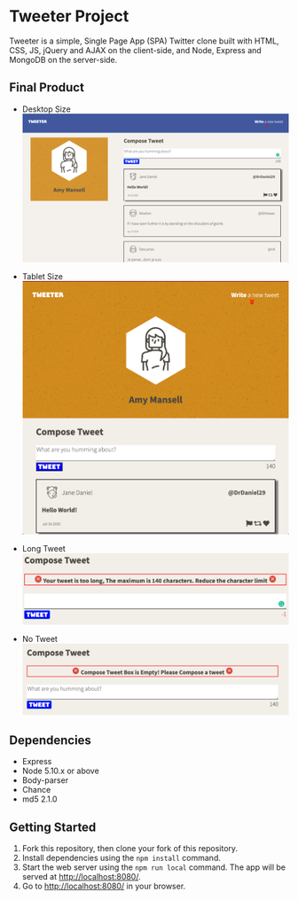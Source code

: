 # Tweeter Project

Tweeter is a simple, Single Page App (SPA) Twitter clone built with HTML, CSS, JS, jQuery and AJAX on the client-side, and Node, Express and MongoDB on the server-side.

## Final Product

- Desktop Size
  !["Desktop Size""](public/images/desktop-size.png)

- Tablet Size
  !["Tablet Size"](public/images/tablet-size.png)

- Long Tweet
  !["Long Tweet (> 140 char)"](public/images/long-tweet.png)

- No Tweet
  !["No Tweet (0 char)"](public/images/tweet-wout-char.png)

## Dependencies

- Express
- Node 5.10.x or above
- Body-parser
- Chance
- md5 2.1.0

## Getting Started

1. Fork this repository, then clone your fork of this repository.
2. Install dependencies using the `npm install` command.
3. Start the web server using the `npm run local` command. The app will be served at <http://localhost:8080/>.
4. Go to <http://localhost:8080/> in your browser.
